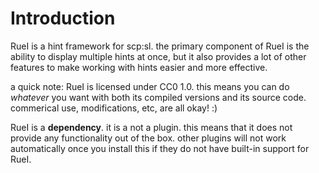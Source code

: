 # Introduction
RueI is a hint framework for scp:sl. the primary component of RueI is the ability to display multiple hints at once, but it also provides a lot of other features to make working with hints easier and more effective.

a quick note: RueI is licensed under CC0 1.0. this means you can do *whatever* you want with both its compiled versions and its source code. commerical use, modifications, etc, are all okay! :)

RueI is a **dependency**. it is a not a plugin. this means that it does not provide any functionality out of the box. other plugins will not work automatically once you install this if they do not have built-in support for RueI. 
